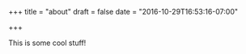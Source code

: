 +++
title = "about"
draft = false
date = "2016-10-29T16:53:16-07:00"

+++

This is some cool stuff! 